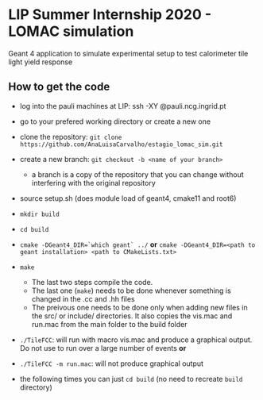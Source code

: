 # LIP Summer Internship 2020 - LOMAC simulation

Geant 4 application to simulate experimental setup to test calorimeter tile light yield response  

## How to get the code

- log into the pauli machines at LIP: ssh -XY <username>@pauli.ncg.ingrid.pt
- go to your prefered working directory or create a new one
- clone the repository: ``git clone https://github.com/AnaLuisaCarvalho/estagio_lomac_sim.git``
- create a new branch: ``git checkout -b <name of your branch>``
  - a branch is a copy of the repository that you can change without interfering with the original repository 
- source setup.sh (does module load of geant4, cmake11 and root6)
- ``mkdir build``
- ``cd build``
- ``cmake -DGeant4_DIR=`which geant` ../``
 **or** ``cmake -DGeant4_DIR=<path to geant installation> <path to CMakeLists.txt> ``
- ``make``
  - The last two steps compile the code. 
  - The last one (``make``) needs to be done whenever something is changed in the .cc and .hh files
  - The preivous one needs to be done only when adding new files in the src/ or include/ directories. It also copies the vis.mac and run.mac from the main folder to the build folder
- ``./TileFCC``: will run with macro vis.mac and produce a graphical output. Do not use to run over a large number of events
**or**
- ``./TileFCC -m run.mac``: will not produce graphical output

- the following times you can just ``cd build`` (no need to recreate ``build`` directory)
